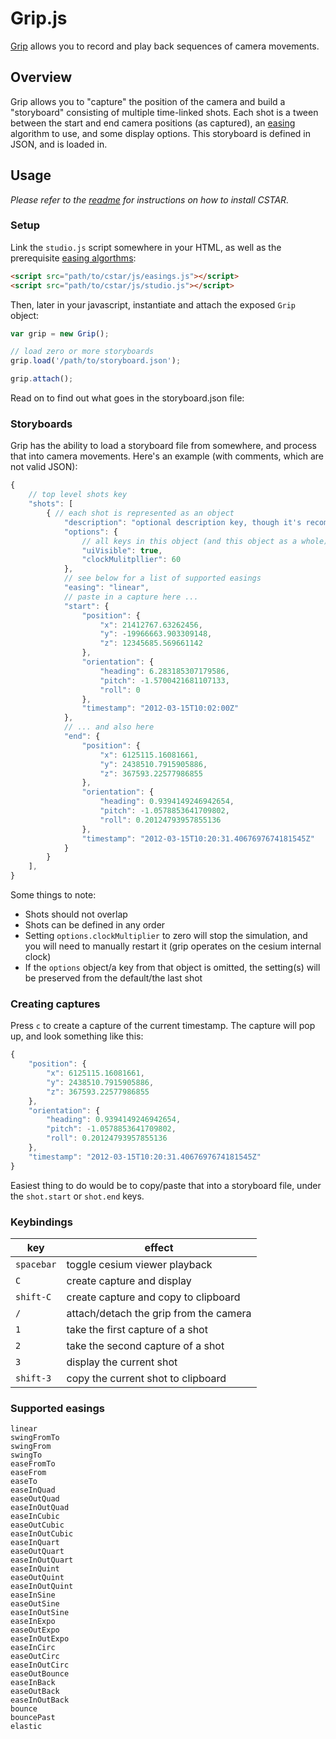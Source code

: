 # Grip.js
[Grip](https://en.wikipedia.org/wiki/Grip_(job)) allows you to record and play back sequences of camera movements.

## Overview

Grip allows you to "capture" the position of the camera and build a "storyboard" consisting of multiple time-linked shots. Each shot is a tween between the start and end camera positions (as captured), an [easing](http://easings.net/) algorithm to use, and some display options. This storyboard is defined in JSON, and is loaded in.

## Usage

_Please refer to the [readme](../README.md) for instructions on how to install CSTAR._

### Setup

Link the `studio.js` script somewhere in your HTML, as well as the prerequisite [easing algorthms](https://github.com/danro/easing-js):

```html
<script src="path/to/cstar/js/easings.js"></script>
<script src="path/to/cstar/js/studio.js"></script>
```

Then, later in your javascript, instantiate and attach the exposed `Grip` object:

```javascript
var grip = new Grip();

// load zero or more storyboards
grip.load('/path/to/storyboard.json');

grip.attach();
```

Read on to find out what goes in the storyboard.json file:


### Storyboards

Grip has the ability to load a storyboard file from somewhere, and process that into camera movements. Here's an example (with comments, which are not valid JSON):

```javascript
{
	// top level shots key
	"shots": [
		{ // each shot is represented as an object
			"description": "optional description key, though it's recommended to keep track of which shot this is",
			"options": {
				// all keys in this object (and this object as a whole) is optional
				"uiVisible": true,
				"clockMulitpllier": 60
			},
			// see below for a list of supported easings
			"easing": "linear",
			// paste in a capture here ...
			"start": {
				"position": {
					"x": 21412767.63262456,
					"y": -19966663.903309148,
					"z": 12345685.569661142
				},
				"orientation": {
					"heading": 6.283185307179586,
					"pitch": -1.5700421681107133,
					"roll": 0
				},
				"timestamp": "2012-03-15T10:02:00Z"
			},
			// ... and also here
			"end": {
				"position": {
					"x": 6125115.16081661,
					"y": 2438510.7915905886,
					"z": 367593.22577986855
				},
				"orientation": {
					"heading": 0.9394149246942654,
					"pitch": -1.0578853641709802,
					"roll": 0.20124793957855136
				},
				"timestamp": "2012-03-15T10:20:31.4067697674181545Z"
			}
		}
	],
}
```

Some things to note:

 - Shots should not overlap
 - Shots can be defined in any order
 - Setting `options.clockMultiplier` to zero will stop the simulation, and you will need to manually restart it (grip operates on the cesium internal clock)
 - If the `options` object/a key from that object is omitted, the setting(s) will be preserved from the default/the last shot

### Creating captures

Press `c` to create a capture of the current timestamp. The capture will pop up, and look something like this:

```javascript
{
	"position": {
		"x": 6125115.16081661,
		"y": 2438510.7915905886,
		"z": 367593.22577986855
	},
	"orientation": {
		"heading": 0.9394149246942654,
		"pitch": -1.0578853641709802,
		"roll": 0.20124793957855136
	},
	"timestamp": "2012-03-15T10:20:31.4067697674181545Z"
}
```

Easiest thing to do would be to copy/paste that into a storyboard file, under the `shot.start` or `shot.end` keys.

### Keybindings

key | effect
--- | ------
`spacebar` | toggle cesium viewer playback
`C` | create capture and display
`shift-C` | create capture and copy to clipboard
`/` | attach/detach the grip from the camera
`1` | take the first capture of a shot
`2` | take the second capture of a shot
`3` | display the current shot
`shift-3` | copy the current shot to clipboard

### Supported easings

```
linear
swingFromTo
swingFrom
swingTo
easeFromTo
easeFrom
easeTo
easeInQuad
easeOutQuad
easeInOutQuad
easeInCubic
easeOutCubic
easeInOutCubic
easeInQuart
easeOutQuart
easeInOutQuart
easeInQuint
easeOutQuint
easeInOutQuint
easeInSine
easeOutSine
easeInOutSine
easeInExpo
easeOutExpo
easeInOutExpo
easeInCirc
easeOutCirc
easeInOutCirc
easeOutBounce
easeInBack
easeOutBack
easeInOutBack
bounce
bouncePast
elastic
```
